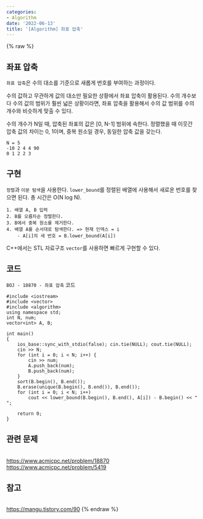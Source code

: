 ```yaml
---
categories:
- Algorithm
date: '2022-06-13'
title: '[Algorithm] 좌표 압축'
---
```


{% raw %}
## 좌표 압축
`좌표 압축`은 수의 대소를 기준으로 새롭게 번호를 부여하는 과정이다.

수의 값하고 무관하게 값의 대소만 필요한 상황에서 좌표 압축이 활용된다. 수의 개수보다 수의 값의 범위가 훨씬 넓은 상황이라면, 좌표 압축을 활용해서 수의 값 범위를 수의 개수와 비슷하게 맞출 수 있다.

수의 개수가 N일 때, 압축된 좌표의 값은 [0, N-1] 범위에 속한다. 정렬했을 때 이웃간 압축 값의 차이는 0, 1이며, 중복 원소일 경우, 동일한 압축 값을 갖는다.
```
N = 5
-10 2 4 4 90
0 1 2 2 3
```

## 구현
`정렬`과 `이분 탐색`을 사용한다. `lower_bound`를 정렬된 배열에 사용해서 새로운 번호를 찾으면 된다. 총 시간은 O(N log N).

```
1. 배열 A, B 입력
2. B를 오름차순 정렬한다.
3. B에서 중복 원소를 제거한다.
4. 배열 A를 순서대로 탐색한다. => 현재 인덱스 = i
	- A[i]의 새 번호 = B.lower_bound(A[i])
```

C++에서는 STL 자료구조 `vector`를 사용하면 빠르게 구현할 수 있다.

## 코드
`BOJ - 18870 - 좌표 압축` 코드
```
#include <iostream>
#include <vector>
#include <algorithm>
using namespace std;
int N, num;
vector<int> A, B;

int main()
{
	ios_base::sync_with_stdio(false); cin.tie(NULL); cout.tie(NULL);
	cin >> N;
	for (int i = 0; i < N; i++) {
		cin >> num;
		A.push_back(num);
		B.push_back(num);
	}
	sort(B.begin(), B.end());
	B.erase(unique(B.begin(), B.end()), B.end());
	for (int i = 0; i < N; i++)
		cout << lower_bound(B.begin(), B.end(), A[i]) - B.begin() << " ";

	return 0;
}
```

## 관련 문제
<br>https://www.acmicpc.net/problem/18870
<br>https://www.acmicpc.net/problem/5419

## 참고
<br>https://mangu.tistory.com/90
{% endraw %}